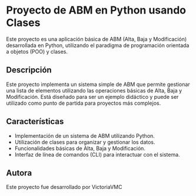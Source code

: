 # Proyecto de ABM en Python usando Clases

Este proyecto es una aplicación básica de ABM (Alta, Baja y Modificación) desarrollada en Python, utilizando el paradigma de programación orientada a objetos (POO) y clases.

## Descripción

Este proyecto implementa un sistema simple de ABM que permite gestionar una lista de elementos utilizando las operaciones básicas de Alta, Baja y Modificación. Está diseñado para ser un ejemplo didáctico y puede ser utilizado como punto de partida para proyectos más complejos.

## Características

- Implementación de un sistema de ABM utilizando Python.
- Utilización de clases para organizar y gestionar los datos.
- Funcionalidades básicas de Alta, Baja y Modificación.
- Interfaz de línea de comandos (CLI) para interactuar con el sistema.

## Autora
Este proyecto fue desarrollado por VictoriaVMC
